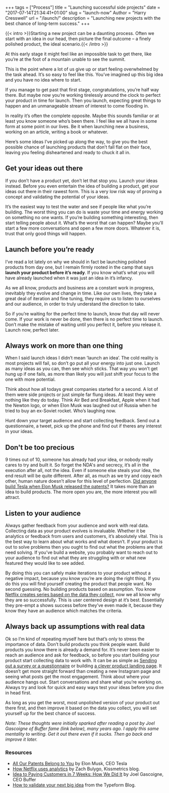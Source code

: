 +++
tags = ["Process"]
title = "Launching successful side projects"
date = "2017-07-14T21:34:41+01:00"
slug = "launch-now"
Author = "Harry Cresswell"
url = "/launch/"
description = "Launching new projects with the best chance of long-term success."
+++

{{< intro >}}Starting a new project can be a daunting process. Often we start with an idea in our head, then picture the final outcome – a finely polished product, the ideal scenario.{{< /intro >}}

At this early stage it might feel like an impossible task to get there, like you’re at the foot of a mountain unable to see the summit.

This is the point where a lot of us give up or start feeling overwhelmed by the task ahead. It’s so easy to feel like this. You’ve imagined up this big idea and you have no idea where to start.

If you manage to get past that first stage, congratulations, you’re half way there. But maybe now you’re working tirelessly around the clock to perfect your product in time for launch. Then you launch, expecting great things to happen and an unmanageable stream of interest to come flooding in.

In reality it’s often the complete opposite. Maybe this sounds familiar or at least you know someone who’s been there. I feel like we all have in some form at some point in our lives. Be it when launching new a business, working on an article, writing a book or whatever.

Here’s some ideas I’ve picked up along the way, to give you the best possible chance of launching products that don’t fall flat on their face, leaving you feeling disheartened and ready to chuck it all in.

## Get your ideas out there

If you don’t have a product yet, don’t let that stop you. Launch your ideas instead. Before you even entertain the idea of building a product, get your ideas out there in their rawest form. This is a very low risk way of proving a concept and validating the potential of your ideas.

It’s the easiest way to test the water and see if people like what you’re building. The worst thing you can do is waste your time and energy working on something no one wants. If you’re building something interesting, then start telling people about it. What’s the worst that can happen? Maybe you’ll start a few more conversations and open a few more doors. Whatever it is, trust that only good things will happen.

## Launch before you’re ready

I’ve read a lot lately on why we should in fact be launching polished products from day one, but I remain firmly rooted in the camp that says **launch your product before it’s ready**. If you know what’s what you will have already launched when it was just an idea in it’s infancy.

As we all know, products and business are a constant work in progress, inevitably they evolve and change in time. Like our own lives, they take a great deal of iteration and fine tuning, they require us to listen to ourselves and our audience, in order to truly understand the direction to take.

So if you’re waiting for the perfect time to launch, know that day will never come. If your work is never be done, then there is no perfect time to launch. Don’t make the mistake of waiting until you perfect it, before you release it. Launch now, perfect later.

## Always work on more than one thing

When I said launch ideas I didn’t mean ’launch an idea’. The cold reality is most projects will fail, so don’t go put all your energy into just one. Launch as many ideas as you can, then see which sticks. That way you won’t get hung up if one fails, as more than likely you will just shift your focus to the one with more potential.

Think about how all todays great companies started for a second. A lot of them were side projects or just simple far flung ideas. At least they were nothing like they do today. Think Air Bed and Breakfast, Apple when it had the Newton logo, or when Elon Musk was laughed out of Russia when he tried to buy an ex-Soviet rocket. Who’s laughing now.

Hunt down your target audience and start collecting feedback. Send out a questionnaire, a tweet, pick up the phone and find out if theres any interest in your ideas.

## Don't be too precious

9 times out of 10, someone has already had your idea, or nobody really cares to try and built it. So forget the NDA's and secrecy, it’s all in the execution after all, not the idea. Even if someone else steals your idea, the end result will be quite different. After all, as much as we try and copy each other, human nature doesn’t allow for this level of perfection. [Did anyone build Tesla when Elon Musk released the patents?](https://www.tesla.com/blog/all-our-patent-are-belong-you) It takes more than an idea to build products. The more open you are, the more interest you will attract.

## Listen to your audience

Always gather feedback from your audience and work with real data. Collecting data as your product evolves is invaluable. Whether it be analytics or feedback from users and customers, it’s absolutely vital. This is the best way to learn about what works and what doesn’t. If your product is out to solve problems then you ought to find out what the problems are that need solving. If you’ve build a website, you probably want to reach out to your audience to find out what they are struggling with or what new featured they would like to see added.

By doing this you can safely make iterations to your product without a negative impact, because you know you’re are doing the right thing. If you do this you will find yourself creating the product that people want. No second guessing. No building products based on assumption. You know [Netflix creates series based on the data they collect](https://blog.kissmetrics.com/how-netflix-uses-analytics/), now we all know why they are so successfully. This is user centered design at it’s best. Essentially they pre-empt a shows success before they’ve even made it, because they know they have an audience which matches the criteria.

## Always back up assumptions with real data

Ok so I’m kind of repeating myself here but that’s only to stress the importance of data. Don’t build products you think people want. Build products you know there is already a demand for. It’s never been easier to reach an audience and ask for feedback, so before you start building your product start collecting data to work with. It can be as simple as [Sending out a survey or a questionnaire](https://www.typeform.com/blog/guides/minimum-viable-product/) or building [a clever product landing page](https://blog.bufferapp.com/idea-to-paying-customers-in-7-weeks-how-we-did-it). It doesn’t get more straight forward than creating a new Instagram page and seeing what posts get the most engagement. Think about where your audience hangs out. Start conversations and share what you’re working on. Always try and look for quick and easy ways test your ideas before you dive in head first.

As long as you get the worst, most unpolished version of your product out there first, and then improve it based on the data you collect, you will set yourself up for the best chance of success.

_Note: These thoughts were initially sparked after reading a post by Joel Gascoigne of Buffer fame (link below), many years ago. I apply this same mentality to writing. Get it out there even if it sucks. Then go back and improve it later._

### Resources

- [All Our Patents Belong to You](https://www.tesla.com/blog/all-our-patent-are-belong-you) by Elon Musk, CEO Tesla
- [How Netflix uses analytics](https://blog.kissmetrics.com/how-netflix-uses-analytics/) by Zach Bulygo, Kissmetrics blog.
- [Idea to Paying Customers in 7 Weeks: How We Did It](https://blog.bufferapp.com/idea-to-paying-customers-in-7-weeks-how-we-did-it) by Joel Gascoigne, CEO Buffer
- [How to validate your next big idea](https://www.typeform.com/blog/guides/minimum-viable-product/) from the Typeform Blog.
